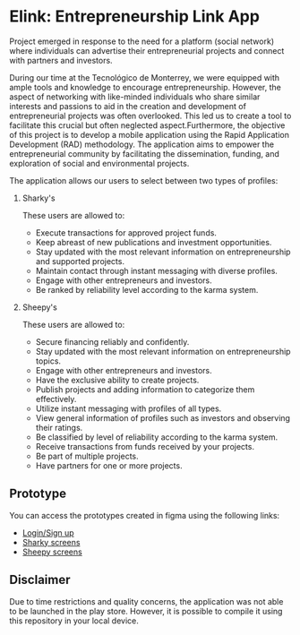 # Elink: Entrepreneurship Link App

Project emerged in response to the need for a platform (social network) where individuals can advertise their entrepreneurial projects and connect with partners and investors.

During our time at the Tecnológico de Monterrey, we were equipped with ample tools and knowledge to encourage entrepreneurship. However, the aspect of networking with like-minded individuals who share similar interests and passions to aid in the creation and development of entrepreneurial projects was often overlooked. This led us to create a tool to facilitate this crucial but often neglected aspect.Furthermore, the objective of this project is to develop a mobile application using the Rapid Application Development (RAD) methodology. The application aims to empower the entrepreneurial community by facilitating the dissemination, funding, and exploration of social and environmental projects.

The application allows our users to select between two types of profiles:

1. Sharky's
   
   These users are allowed to:
   
      - Execute transactions for approved project funds.
      - Keep abreast of new publications and investment opportunities.
      - Stay updated with the most relevant information on entrepreneurship and supported projects.
      - Maintain contact through instant messaging with diverse profiles.
      - Engage with other entrepreneurs and investors.
      - Be ranked by reliability level according to the karma system.

3. Sheepy's
   
   These users are allowed to:
   
      - Secure financing reliably and confidently.
      - Stay updated with the most relevant information on entrepreneurship topics.
      - Engage with other entrepreneurs and investors.
      - Have the exclusive ability to create projects.
      - Publish projects and adding information to categorize them effectively.
      - Utilize instant messaging with profiles of all types.
      - View general information of profiles such as investors and observing their ratings.
      - Be classified by level of reliability according to the karma system.
      - Receive transactions from funds received by your projects.
      - Be part of multiple projects.
      - Have partners for one or more projects.

## Prototype

You can access the prototypes created in figma using the following links:
- [Login/Sign up](https://www.figma.com/file/00JtmMa645yuBKnDglbBSD/Login-Signup?type=design&mode=design&t=HEU8HuER4w5JIdn1-1)
- [Sharky screens](https://www.figma.com/file/kPMr5hFWpb1KnEWQnEWoEK/Sharky-Screens?type=design&mode=design&t=HEU8HuER4w5JIdn1-1)
- [Sheepy screens](https://www.figma.com/file/pGWWQDsjKQAGr1yonBBq2a/Sheepy-Screens?type=design&mode=design&t=HEU8HuER4w5JIdn1-1)

## Disclaimer

Due to time restrictions and quality concerns, the application was not able to be launched in the play store. However, it is possible to compile it using this repository in your local device. 
  
